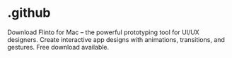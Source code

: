 # .github
Download Flinto for Mac – the powerful prototyping tool for UI/UX designers. Create interactive app designs with animations, transitions, and gestures. Free download available.
